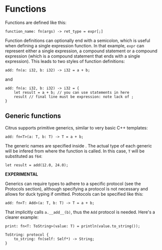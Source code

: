 # Functions

Functions are defined like this:  
```
function_name: fn(args) -> ret_type = expr[;]
```

Function definitions can optionally end with a semicolon, which is useful when defining a single expression function. In that example, `expr` can represent either a single expression, a compound statement or a compound expression (which is a compound statement that ends with a single expression). This leads to two styles of function definitions:

```
add: fn(a: i32, b: i32) -> i32 = a + b;
```
and
```
add: fn(a: i32, b: i32) -> i32 = {
    let result = a + b; // you can use statements in here
    result // final line must be expression: note lack of ;
}
```

## Generic functions

Citrus supports primitive generics, similar to very basic C++ templates:
```
add: fn<T>(a: T, b: T) -> T = a + b;
```

The generic names are specified inside <angle brackets>. The actual type of each generic will be infered from where the function is called. In this case, `T` will be substituted as `f64`:

```
let result = add(12.0, 24.0);
```

**EXPERIMENTAL**

Generics can require types to adhere to a specific protocol (see the Protocols section), although specifying a protocol is not necessary and allows for duck typing if omitted. Protocols can be specified like this:

```
add: fn<T: Add>(a: T, b: T) -> T = a + b;
```

That implicitly calls `a.__add__(b)`, thus the `Add` protocol is needed. Here's a clearer example:

```
print: fn<T: ToString>(value: T) = println(value.to_string());

ToString: protocol {
    to_string: fn(self: Self*) -> String;
}
```

